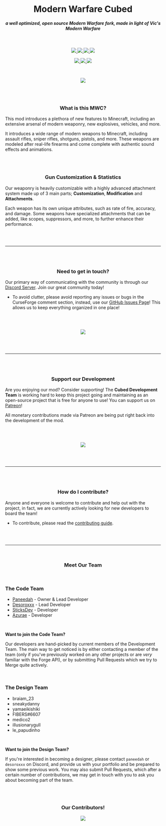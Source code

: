 <h1 align="center">Modern Warfare Cubed</h1>
<h5 align="center">a well optimized, open source Modern Warfare fork, made in light of Vic's Modern Warfare</h5>

<br>

<p align="center">
  <a href="https://modrinth.com/mod/modern-warfare-cubed">
    <img src="https://cdn.jsdelivr.net/npm/@intergrav/devins-badges@3/assets/cozy/available/modrinth_vector.svg">
  </a>

  <a href="https://www.curseforge.com/minecraft/mc-mods/modern-warfare-cubed">
    <img src="https://cdn.jsdelivr.net/npm/@intergrav/devins-badges@3/assets/cozy/available/curseforge_vector.svg">
  </a>
  
  <a href="https://patreon.com/ModernWarfareCubed">
    <img src="https://cdn.jsdelivr.net/npm/@intergrav/devins-badges@3/assets/cozy/donate/patreon-plural_vector.svg"/>
  </a>

  <a href="https://discord.gg/k5WPk93K7b">
    <img src="https://cdn.jsdelivr.net/npm/@intergrav/devins-badges@3/assets/cozy/social/discord-plural_vector.svg">
  </a>
</p>

<p align="center">
  <a href="https://adoptium.net/temurin/releases/?version=8">
    <img src="https://cdn.jsdelivr.net/npm/@intergrav/devins-badges@3/assets/cozy/built-with/java8_vector.svg"/>
  </a>

  <a href="https://gradle.org/">
    <img src="https://cdn.jsdelivr.net/npm/@intergrav/devins-badges@3/assets/cozy/built-with/gradle_vector.svg"/>
  </a>

  <a href="http://files.minecraftforge.net/maven/net/minecraftforge/forge/index_1.12.2.html">
    <img src="https://cdn.jsdelivr.net/npm/@intergrav/devins-badges@3/assets/cozy/supported/forge_vector.svg"/>
  </a>
</p>

<br>

<p align="center"><a href=""><img src="https://cdn.discordapp.com/attachments/1096912890608504973/1129798378558062592/Features.png"/></a></p>

<br><br>

<h3 align="center">What is this MWC?</h3>

This mod introduces a plethora of new features to Minecraft, including an extensive arsenal of modern weaponry, new explosives, vehicles, and more.

It introduces a wide range of modern weapons to Minecraft, including assault rifles, sniper rifles, shotguns, pistols, and more. These weapons are modeled after real-life firearms and come complete with authentic sound effects and animations.

<br><br>

<h3 align="center">Gun Customization & Statistics</h3>

Our weaponry is heavily customizable with a highly advanced attachment system made up of 3 main parts; **Customization**, **Modification** and **Attachments**.

Each weapon has its own unique attributes, such as rate of fire, accuracy, and damage. Some weapons have specialized attachments that can be added, like scopes, suppressors, and more, to further enhance their performance.

<br><br>

---

<br><br>

<h3 align="center">Need to get in touch?</h3>

Our primary way of communicating with the community is through our [Discord Server](https://discord.gg/k5WPk93K7b). Join our great community today!
- To avoid clutter, please avoid reporting any issues or bugs in the CurseForge comment section, instead, use our [GitHub Issues Page](https://github.com/Cubed-Development/Modern-Warfare-Cubed/issues)! This allows us to keep everything organized in one place!

<br><br>

<p align="center"><a href="https://discord.gg/k5WPk93K7b"><img src="https://cdn.jsdelivr.net/npm/@intergrav/devins-badges@3/assets/cozy/social/discord-plural_vector.svg"/></a></p>


<br><br>

--- 

<br><br>

<h3 align="center">Support our Development</h3>

Are you enjoying our mod? Consider supporting!
The **Cubed Development Team** is working hard to keep this project going and maintaining as an open-source project that is free for anyone to use! You can support us on [Patreon](https://patreon.com/ModernWarfareCubed)!

All monetary contributions made via Patreon are being put right back into the development of the mod.

<br><br>

<p align="center"><a href="https://patreon.com/ModernWarfareCubed"><img src="https://cdn.jsdelivr.net/npm/@intergrav/devins-badges@3/assets/cozy/donate/patreon-plural_vector.svg"/></a></p>


<br><br>

--- 

<br><br>

<h3 align="center">How do I contribute?</h3>

Anyone and everyone is welcome to contribute and help out with the project, in fact, we are currently actively looking for new developers to board the team!
- To contribute, please read the [contributing guide](https://github.com/Paneedah/Modern-Warfare-Cubed/blob/master/CONTRIBUTING.md).

<br><br>

--- 

<br>

<h3 align="center">Meet Our Team</h3>

<br>

### The Code Team
- [Paneedah](https://github.com/Paneedah) - Owner & Lead Developer
- [Desoroxxx](https://github.com/JustDesoroxxx) - Lead Developer
- [SticksDev](https://github.com/SticksDeveloper) - Developer
- [Azurae](https://github.com/azuraerae) - Developer

<br>

**Want to join the Code Team?**

Our developers are hand-picked by current members of the Development Team. The main way to get noticed is by either contacting a member of the team (only if you've previously worked on any other projects or are *very* familiar with the Forge API), or by submitting Pull Requests which we try to Merge quite actively.

<br>

### The Design Team
- braiam_23
- sneakydanny
- yamaeikishiki
- FIBERS#6607
- medico2
- illusionarygull
- le_papudinho

<br>

**Want to join the Design Team?**

If you're interested in becoming a designer, please contact `paneedah` or `desoroxxx` on Discord, and provide us with your portfolio and be prepared to show some previous work.
You may also submit Pull Requests, which after a certain number of contributions, we may get in touch with you to ask you about becoming part of the team.

<br><br>

<h3 align="center">Our Contributors!</h3>

<p align="center"><a href="https://github.com/Paneedah/Modern-Warfare-Cubed/graphs/contributors"><img src="https://contrib.rocks/image?repo=Paneedah/Modern-Warfare-Cubed"/></a></p>
